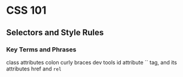 # CSS 101
## Selectors and Style Rules

### Key Terms and Phrases

class attributes
colon
curly braces
dev tools 
id attribute 
`` tag, and its attributes href and `rel` 